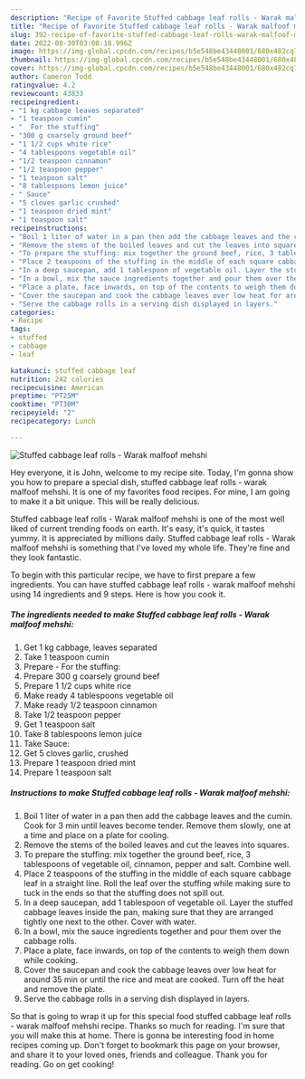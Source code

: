 ```yaml
---
description: "Recipe of Favorite Stuffed cabbage leaf rolls - Warak malfoof mehshi"
title: "Recipe of Favorite Stuffed cabbage leaf rolls - Warak malfoof mehshi"
slug: 392-recipe-of-favorite-stuffed-cabbage-leaf-rolls-warak-malfoof-mehshi
date: 2022-08-30T03:08:18.996Z
image: https://img-global.cpcdn.com/recipes/b5e548be43448001/680x482cq70/stuffed-cabbage-leaf-rolls-warak-malfoof-mehshi-recipe-main-photo.jpg
thumbnail: https://img-global.cpcdn.com/recipes/b5e548be43448001/680x482cq70/stuffed-cabbage-leaf-rolls-warak-malfoof-mehshi-recipe-main-photo.jpg
cover: https://img-global.cpcdn.com/recipes/b5e548be43448001/680x482cq70/stuffed-cabbage-leaf-rolls-warak-malfoof-mehshi-recipe-main-photo.jpg
author: Cameron Todd
ratingvalue: 4.2
reviewcount: 43833
recipeingredient:
- "1 kg cabbage leaves separated"
- "1 teaspoon cumin"
- "  For the stuffing"
- "300 g coarsely ground beef"
- "1 1/2 cups white rice"
- "4 tablespoons vegetable oil"
- "1/2 teaspoon cinnamon"
- "1/2 teaspoon pepper"
- "1 teaspoon salt"
- "8 tablespoons lemon juice"
- " Sauce"
- "5 cloves garlic crushed"
- "1 teaspoon dried mint"
- "1 teaspoon salt"
recipeinstructions:
- "Boil 1 liter of water in a pan then add the cabbage leaves and the cumin. Cook for 3 min until leaves become tender. Remove them slowly, one at a time and place on a plate for cooling."
- "Remove the stems of the boiled leaves and cut the leaves into squares."
- "To prepare the stuffing: mix together the ground beef, rice, 3 tablespoons of vegetable oil, cinnamon, pepper and salt. Combine well."
- "Place 2 teaspoons of the stuffing in the middle of each square cabbage leaf in a straight line. Roll the leaf over the stuffing while making sure to tuck in the ends so that the stuffing does not spill out."
- "In a deep saucepan, add 1 tablespoon of vegetable oil. Layer the stuffed cabbage leaves inside the pan, making sure that they are arranged tightly one next to the other. Cover with water."
- "In a bowl, mix the sauce ingredients together and pour them over the cabbage rolls."
- "Place a plate, face inwards, on top of the contents to weigh them down while cooking."
- "Cover the saucepan and cook the cabbage leaves over low heat for around 35 min or until the rice and meat are cooked. Turn off the heat and remove the plate."
- "Serve the cabbage rolls in a serving dish displayed in layers."
categories:
- Recipe
tags:
- stuffed
- cabbage
- leaf

katakunci: stuffed cabbage leaf 
nutrition: 242 calories
recipecuisine: American
preptime: "PT25M"
cooktime: "PT30M"
recipeyield: "2"
recipecategory: Lunch

---
```



![Stuffed cabbage leaf rolls - Warak malfoof mehshi](https://img-global.cpcdn.com/recipes/b5e548be43448001/680x482cq70/stuffed-cabbage-leaf-rolls-warak-malfoof-mehshi-recipe-main-photo.jpg)

Hey everyone, it is John, welcome to my recipe site. Today, I'm gonna show you how to prepare a special dish, stuffed cabbage leaf rolls - warak malfoof mehshi. It is one of my favorites food recipes. For mine, I am going to make it a bit unique. This will be really delicious.



Stuffed cabbage leaf rolls - Warak malfoof mehshi is one of the most well liked of current trending foods on earth. It's easy, it's quick, it tastes yummy. It is appreciated by millions daily. Stuffed cabbage leaf rolls - Warak malfoof mehshi is something that I've loved my whole life. They're fine and they look fantastic.


To begin with this particular recipe, we have to first prepare a few ingredients. You can have stuffed cabbage leaf rolls - warak malfoof mehshi using 14 ingredients and 9 steps. Here is how you cook it.

<!--inarticleads1-->

##### The ingredients needed to make Stuffed cabbage leaf rolls - Warak malfoof mehshi:

1. Get 1 kg cabbage, leaves separated
1. Take 1 teaspoon cumin
1. Prepare  - For the stuffing:
1. Prepare 300 g coarsely ground beef
1. Prepare 1 1/2 cups white rice
1. Make ready 4 tablespoons vegetable oil
1. Make ready 1/2 teaspoon cinnamon
1. Take 1/2 teaspoon pepper
1. Get 1 teaspoon salt
1. Take 8 tablespoons lemon juice
1. Take  Sauce:
1. Get 5 cloves garlic, crushed
1. Prepare 1 teaspoon dried mint
1. Prepare 1 teaspoon salt




<!--inarticleads2-->

##### Instructions to make Stuffed cabbage leaf rolls - Warak malfoof mehshi:

1. Boil 1 liter of water in a pan then add the cabbage leaves and the cumin. Cook for 3 min until leaves become tender. Remove them slowly, one at a time and place on a plate for cooling.
1. Remove the stems of the boiled leaves and cut the leaves into squares.
1. To prepare the stuffing: mix together the ground beef, rice, 3 tablespoons of vegetable oil, cinnamon, pepper and salt. Combine well.
1. Place 2 teaspoons of the stuffing in the middle of each square cabbage leaf in a straight line. Roll the leaf over the stuffing while making sure to tuck in the ends so that the stuffing does not spill out.
1. In a deep saucepan, add 1 tablespoon of vegetable oil. Layer the stuffed cabbage leaves inside the pan, making sure that they are arranged tightly one next to the other. Cover with water.
1. In a bowl, mix the sauce ingredients together and pour them over the cabbage rolls.
1. Place a plate, face inwards, on top of the contents to weigh them down while cooking.
1. Cover the saucepan and cook the cabbage leaves over low heat for around 35 min or until the rice and meat are cooked. Turn off the heat and remove the plate.
1. Serve the cabbage rolls in a serving dish displayed in layers.




So that is going to wrap it up for this special food stuffed cabbage leaf rolls - warak malfoof mehshi recipe. Thanks so much for reading. I'm sure that you will make this at home. There is gonna be interesting food in home recipes coming up. Don't forget to bookmark this page on your browser, and share it to your loved ones, friends and colleague. Thank you for reading. Go on get cooking!

